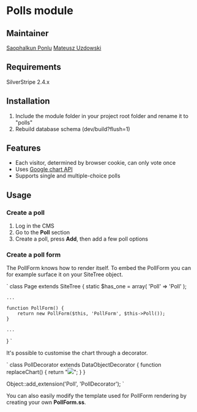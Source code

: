 # Polls module

## Maintainer 
[Saophalkun Ponlu](mailto:phalkunz@silverstripe.com)
[Mateusz Uzdowski](mailto:mateusz@silverstripe.com)

## Requirements 

SilverStripe 2.4.x

## Installation 

1. Include the module folder in your project root folder and rename it to "polls"
1. Rebuild database schema (dev/build?flush=1)

## Features

- Each visitor, determined by browser cookie, can only vote once 
- Uses [Google chart API](http://code.google.com/apis/chart/) 
- Supports single and multiple-choice polls

## Usage

### Create a poll 

1. Log in the CMS 
1. Go to the **Poll** section
1. Create a poll, press **Add**, then add a few poll options

### Create a poll form

The PollForm knows how to render itself. To embed the PollForm you can for example surface it on your SiteTree object.

`
class Page extends SiteTree {
	static $has_one = array(
		'Poll' => 'Poll'
	);

	...

	function PollForm() {
		return new PollForm($this, 'PollForm', $this->Poll());	
	}

	...
}
`

It's possible to customise the chart through a decorator.

`
class PollDecorator extends DataObjectDecorator {
	function replaceChart() {
		return "<img src='my_poll_image.png?values=10,20,10'/>";
	}
}

Object::add_extension('Poll', 'PollDecorator');
`

You can also easily modify the template used for PollForm rendering by creating your own **PollForm.ss**.


